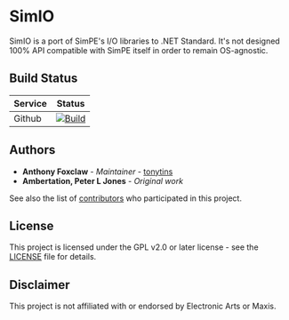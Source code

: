 # SimIO

SimIO is a port of SimPE's I/O libraries to .NET Standard. It's not designed 100% API compatible with SimPE itself in order to remain OS-agnostic.

## Build Status

| Service | Status                                                                                                                                           |
| ------- | ------------------------------------------------------------------------------------------------------------------------------------------------ |
| Github  | [![Build](https://img.shields.io/github/workflow/status/simtactics/SimIO/build/master?logo=github)](https://github.com/simtactics/SimIO/actions) |

## Authors

- **Anthony Foxclaw** - _Maintainer_ - [tonytins](https://github.com/tonytins)
- **Ambertation, Peter L Jones** - _Original work_

See also the list of [contributors](https://github.com/simtactics/SimIO/contributors) who participated in this project.

## License

This project is licensed under the GPL v2.0 or later license - see the [LICENSE](LICENSE) file for details.

## Disclaimer

This project is not affiliated with or endorsed by Electronic Arts or Maxis.
